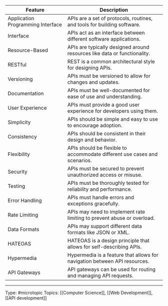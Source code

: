 | Feature       | Description                                                               |
|-----------------------------------|---------------------------------------------------------------------------|
| Application Programming Interface | APIs are a set of protocols, routines, and tools for building software.   |
| Interface                         | APIs act as an interface between different software applications.         |
| Resource-Based                    | APIs are typically designed around resources like data or functionality.  |
| RESTful                           | REST is a common architectural style for designing APIs.                  |
| Versioning                        | APIs must be versioned to allow for changes and updates.                  |
| Documentation                     | APIs must be well-documented for ease of use and understanding.           |
| User Experience                   | APIs must provide a good user experience for developers using them.       |
| Simplicity                        | APIs should be simple and easy to use to encourage adoption.              |
| Consistency                       | APIs should be consistent in their design and behavior.                   |
| Flexibility                       | APIs should be flexible to accommodate different use cases and scenarios. |
| Security                          | APIs must be secured to prevent unauthorized access or misuse.            |
| Testing                           | APIs must be thoroughly tested for reliability and performance.           |
| Error Handling                    | APIs must handle errors and exceptions gracefully.                        |
| Rate Limiting                     | APIs may need to implement rate limiting to prevent abuse or overload.    |
| Data Formats                      | APIs may support different data formats like JSON or XML.                 |
| HATEOAS                           | HATEOAS is a design principle that allows for self-describing APIs.       |
| Hypermedia                        | Hypermedia is a feature that allows for navigation between API resources. |
| API Gateways                      | API gateways can be used for routing and managing API requests.           |

___
Type: #microtopic 
Topics: [[Computer Science]], [[Web Development]], [[API development]]

